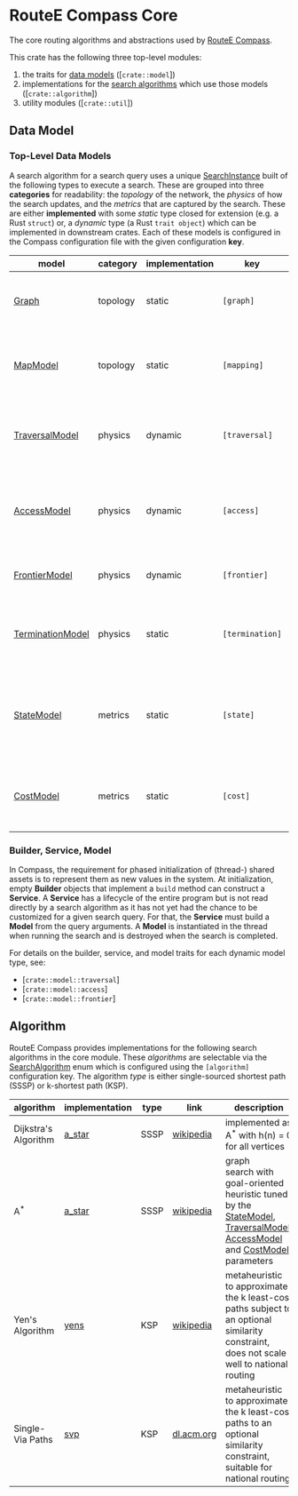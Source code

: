 # RouteE Compass Core

The core routing algorithms and abstractions used by [RouteE Compass](https://docs.rs/routee-compass/).

This crate has the following three top-level modules: 
 1. the traits for [data models](#data-model) ([`crate::model`])
 2. implementations for the [search algorithms](#algorithm) which use those models ([`crate::algorithm`])
 3. utility modules ([`crate::util`])

## Data Model

### Top-Level Data Models

A search algorithm for a search query uses a unique [SearchInstance] built of the following types to execute a search. These are grouped into three **categories** for readability: the _topology_ of the network, the _physics_ of how the search updates, and the _metrics_ that are captured by the search. These are either **implemented** with some _static_ type closed for extension (e.g. a Rust `struct`) or, a _dynamic_ type (a Rust `trait object`) which can be implemented in downstream crates. Each of these models is configured in the Compass configuration file with the given configuration **key**.

model | category | implementation | key | description
--- | --- | --- | --- | ---
[Graph] | topology | static | `[graph]` | the road network topology as a vectorized adjacency list 
[MapModel] | topology | static | `[mapping]` | geospatial map matching and LineString reconstruction of routing results
[TraversalModel] | physics | dynamic | `[traversal]` | applies link traversal updates to search state (e.g., link travel time)
[AccessModel] | physics | dynamic | `[access]` | applies updates between link pairs to search state (e.g., turn delays)
[FrontierModel] | physics | dynamic | `[frontier]` | predicates for determining if a given link is traversable
[TerminationModel] | physics | static | `[termination]` | applies rules on compute resource utilization for each search instance
[StateModel] | metrics | static | `[state]` | mapping between domain-level state representation and the vectorized search state
[CostModel] | metrics | static | `[cost]` | maps search state to a cost scalar that is minimized by the search algorithm

### Builder, Service, Model

In Compass, the requirement for phased initialization of (thread-) shared assets is to represent them as new values in the system. 
At initialization, empty **Builder** objects that implement a `build` method can construct a **Service**. 
A **Service** has a lifecycle of the entire program but is not read directly by a search algorithm as it has not yet had the chance to be customized for a given search query.
For that, the **Service** must build a **Model** from the query arguments.
A **Model** is instantiated in the thread when running the search and is destroyed when the search is completed.

For details on the builder, service, and model traits for each dynamic model type, see:
  - [`crate::model::traversal`]
  - [`crate::model::access`]
  - [`crate::model::frontier`]

## Algorithm

RouteE Compass provides implementations for the following search algorithms in the core module. These _algorithms_ are selectable via the [SearchAlgorithm] enum which is configured using the `[algorithm]` configuration key. The algorithm _type_ is either single-sourced shortest path (SSSP) or k-shortest path (KSP).

algorithm | implementation | type | link | description
--- | --- | --- | --- | ---
Dijkstra's Algorithm | [a_star] | SSSP | [wikipedia](https://en.wikipedia.org/wiki/Dijkstra%27s_algorithm) | implemented as A<sup>*</sup> with h(n) = 0 for all vertices
A<sup>*</sup> | [a_star] | SSSP | [wikipedia](https://en.wikipedia.org/wiki/A*_search_algorithm) | graph search with goal-oriented heuristic tuned by the [StateModel], [TraversalModel], [AccessModel] and [CostModel] parameters
Yen's Algorithm | [yens] | KSP | [wikipedia](https://en.wikipedia.org/wiki/Yen%27s_algorithm) | metaheuristic to approximate the k least-cost paths subject to an optional similarity constraint, does not scale well to national routing
Single-Via Paths | [svp] | KSP | [dl.acm.org](https://dl.acm.org/doi/pdf/10.1145/2444016.2444019) | metaheuristic to approximate the k least-cost paths to an optional similarity constraint, suitable for national routing

[Graph]: crate::model::network::Graph
[MapModel]: crate::model::map::MapModel
[TraversalModel]: crate::model::traversal::TraversalModel
[AccessModel]: crate::model::access::AccessModel
[FrontierModel]: crate::model::frontier::FrontierModel
[TerminationModel]: crate::model::termination::TerminationModel
[StateModel]: crate::model::state::StateModel
[CostModel]: crate::model::cost::CostModel
[SearchInstance]: crate::algorithm::search::SearchInstance
[SearchAlgorithm]: crate::algorithm::search::SearchAlgorithm
[a_star]: crate::algorithm::search::a_star
[yens]: crate::algorithm::search::ksp::yens
[svp]: crate::algorithm::search::ksp::svp